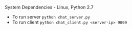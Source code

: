 System Dependencies - Linux, Python 2.7<br>
* To run server `python chat_server.py`
* To run client `python chat_client.py <server-ip> 9009`
